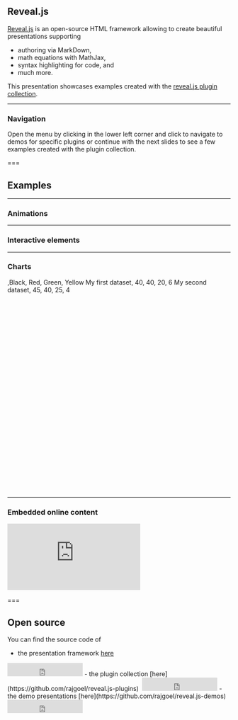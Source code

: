 ## Reveal.js

[Reveal.js](https://revealjs.com/) is an open-source HTML framework allowing to create beautiful presentations supporting

- authoring via MarkDown,
- math equations with MathJax,
- syntax highlighting for code, and
- much more.

This presentation showcases examples created with the [reveal.js plugin collection](https://github.com/rajgoel/reveal.js-plugins).

---

### Navigation

Open the menu by clicking <i class="fa-solid fa-bars"></i> in the lower left corner and click <i class="fas fa-external-link-alt"></i> to navigate to demos for specific plugins or continue with the next slides to see a few examples created with the plugin collection.

===

## Examples

---

### Animations

<div data-animate data-load="animate/heart.svg">
<!--
{
"setup": [
{
"element": "#heart",
"modifier": "function() { this.animate(1500).ease('<>').scale(.9).loop(true,true);}"
}
]
}
-->
</div>

---

### Interactive elements

<div class="anything">
<!-- { "initialize": "function(container,options) {globe(container);}" } -->
</div>

---

### Charts

<div style="height:480px">
<canvas data-chart="pie">
,Black, Red, Green, Yellow
My first dataset, 40, 40, 20, 6
My second dataset, 45, 40, 25, 4
</canvas>
</div>

---

<!-- .slide: data-fullscreen="true"  -->

### Embedded online content

<iframe class="stretch" src="https://www.youtube.com/embed/5xAgp6i9lUQ?rel=0" frameborder="0" allowfullscreen></iframe>

===

## Open source

You can find the source code of

- the presentation framework [here](https://github.com/hakimel/reveal.js)&nbsp;
<iframe src="https://ghbtns.com/github-btn.html?user=hakimel&repo=reveal.js&type=star&count=true&size=large" frameborder="0" scrolling="0" width="170" height="30" title="GitHub"></iframe>
- the plugin collection [here](https://github.com/rajgoel/reveal.js-plugins)&nbsp;
<iframe src="https://ghbtns.com/github-btn.html?user=rajgoel&repo=reveal.js-plugins&type=star&count=true&size=large" frameborder="0" scrolling="0" width="170" height="30" title="GitHub"></iframe>
- the demo presentations [here](https://github.com/rajgoel/reveal.js-demos)&nbsp;
<iframe src="https://ghbtns.com/github-btn.html?user=rajgoel&repo=reveal.js-demos&type=star&count=true&size=large" frameborder="0" scrolling="0" width="170" height="30" title="GitHub"></iframe>
